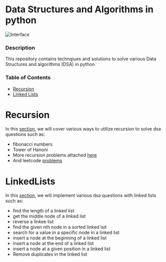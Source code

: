 # Data Structures and Algorithms in python
![Interface](https://miro.medium.com/max/1400/1*sMryEXZVPKFjGNcfSzE8Mw.jpeg)
### Description
This repository contains technqiues and solutions to solve various Data Structures and algorithms (DSA) in python

### Table of Contents
* [Recursion](#ecursion)
* [Linked Lists](#linkedlists)

# Recursion
In this [section](), we will cover various ways to utilize recursion to solve dsa questions such as:
* fibonacci numbers
* Tower of Hanoni
* More recursion problems attached [here](https://www.geeksforgeeks.org/recursion-practice-problems-solutions/)
* And leetcode [problems]()

# LinkedLists
In this [section](), we will implement various dsa questions with linked lists such as:
* find the length of a linked list
* get the middle node of a linked list 
* reverse a linkee list
* find the given nth node in a sorted linked lsit
* search for a value in a specific node in a linked list
* insert a node at the beginning of a linked list
* insert a node at the end of a linked list
* insert a node at a given position in a linked list
* Remove duplicates in the linked list
